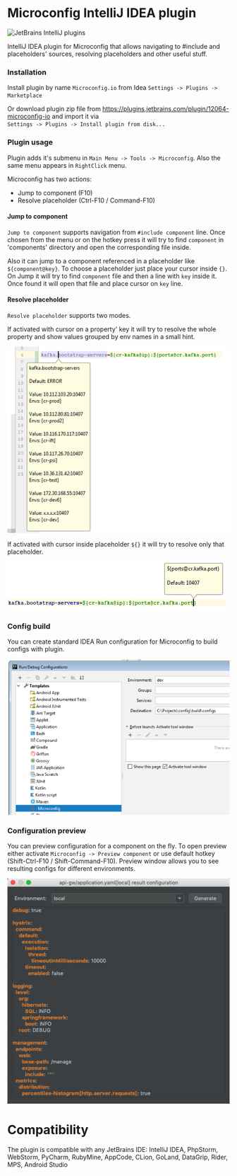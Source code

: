 # Microconfig IntelliJ IDEA plugin

![JetBrains IntelliJ plugins](https://img.shields.io/jetbrains/plugin/d/12064-microconfig-io?style=for-the-badge)


IntelliJ IDEA plugin for Microconfig that allows navigating to #include and placeholders' sources, resolving placeholders and other useful stuff.

### Installation
Install plugin by name `Microconfig.io` from Idea `Settings -> Plugins -> Marketplace`

Or download plugin zip file from https://plugins.jetbrains.com/plugin/12064-microconfig-io and import it via <br> `Settings -> Plugins -> Install plugin from disk...`

### Plugin usage
Plugin adds it's submenu in `Main Menu -> Tools -> Microconfig`. Also the same menu appears in `RightClick` menu.

Microconfig has two actions:
- Jump to component (F10)
- Resolve placeholder (Ctrl-F10 / Command-F10)

#### Jump to component

`Jump to component` supports navigation from `#include component` line. Once chosen from the menu or on the hotkey press
it will try to find `component` in 'components' directory and open the corresponding file inside.

Also it can jump to a component referenced in a placeholder like `${component@key}`. To choose a placeholder just place your cursor inside `{}`.
On Jump it will try to find `component` file and then a line with `key` inside it. Once found it will open that file and place cursor on `key` line.

#### Resolve placeholder

`Resolve placeholder` supports two modes. 

If activated with cursor on a property' key it will try to resolve the whole property and show values grouped by env names in a small hint.

![resolve](doc/resolve.png)

If activated with cursor inside placeholder `${}` it will try to resolve only that placeholder.

![resolve-placeholder](doc/resolve-placeholder.png)

### Config build
You can create standard IDEA Run configuration for Microconfig to build configs with plugin.

![run](doc/run.png)

### Configuration preview
You can preview configuration for a component on the fly. To open preview either activate `Microconfig -> Preview component` or use default hotkey (Shift-Ctrl-F10 / Shift-Command-F10). 
Preview window allows you to see resulting configs for different environments. 
 
![preview](doc/preview.png)

# Compatibility
The plugin is compatible with any JetBrains IDE: IntelliJ IDEA,  PhpStorm,  WebStorm,  PyCharm,  RubyMine,  AppCode,  CLion, GoLand,  DataGrip,  Rider, MPS,  Android Studio
